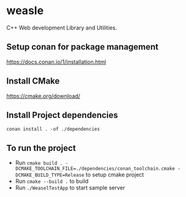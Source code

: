 # weasle
C++ Web development Library and Utilities.

## Setup conan for package management
https://docs.conan.io/1/installation.html

## Install CMake
https://cmake.org/download/

## Install Project dependencies
`conan install . -of ./dependencies`

## To run the project
* Run `cmake build . -DCMAKE_TOOLCHAIN_FILE=./dependencies/conan_toolchain.cmake -DCMAKE_BUILD_TYPE=Release` to setup cmake project
* Run `cmake --build .` to build
* Run `./WeaselTestApp` to start sample server
